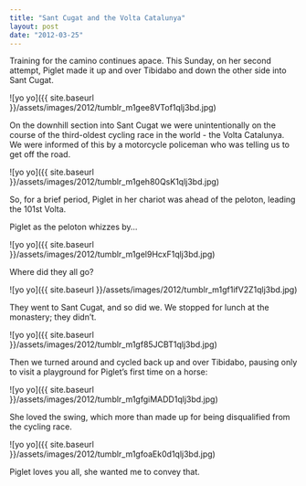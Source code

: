 ```yaml
---
title: "Sant Cugat and the Volta Catalunya"
layout: post
date: "2012-03-25"
---
```


Training for the camino continues apace. This Sunday, on her second attempt, Piglet made it up and over Tibidabo and down the other side into Sant Cugat.

![yo yo]({{ site.baseurl }}/assets/images/2012/tumblr_m1gee8VTof1qlj3bd.jpg)

On the downhill section into Sant Cugat we were unintentionally on the course of the third-oldest cycling race in the world - the Volta Catalunya. We were informed of this by a motorcycle policeman who was telling us to get off the road.

![yo yo]({{ site.baseurl }}/assets/images/2012/tumblr_m1geh80QsK1qlj3bd.jpg)

So, for a brief period, Piglet in her chariot was ahead of the peloton, leading the 101st Volta.

Piglet as the peloton whizzes by…

![yo yo]({{ site.baseurl }}/assets/images/2012/tumblr_m1gel9HcxF1qlj3bd.jpg)

Where did they all go?

![yo yo]({{ site.baseurl }}/assets/images/2012/tumblr_m1gf1ifV2Z1qlj3bd.jpg)

They went to Sant Cugat, and so did we. We stopped for lunch at the monastery; they didn’t.

![yo yo]({{ site.baseurl }}/assets/images/2012/tumblr_m1gf85JCBT1qlj3bd.jpg)

Then we turned around and cycled back up and over Tibidabo, pausing only to visit a playground for Piglet’s first time on a horse:

![yo yo]({{ site.baseurl }}/assets/images/2012/tumblr_m1gfgiMADD1qlj3bd.jpg)

She loved the swing, which more than made up for being disqualified from the cycling race.

![yo yo]({{ site.baseurl }}/assets/images/2012/tumblr_m1gfoaEk0d1qlj3bd.jpg)

Piglet loves you all, she wanted me to convey that.
